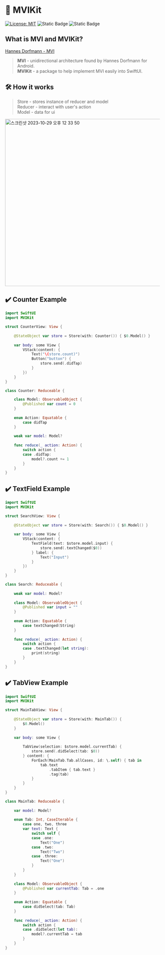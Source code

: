 # 🔄 MVIKit

[![License: MIT](https://img.shields.io/badge/License-MIT-yellow.svg)](https://opensource.org/licenses/MIT)
![Static Badge](https://img.shields.io/badge/iOS-v13-blue)
![Static Badge](https://img.shields.io/badge/Swift-5.4-orange)

## What is MVI and MVIKit?
[Hannes Dorfmann - MVI](https://hannesdorfmann.com/android/mosby3-mvi-1/)  
> **MVI** - unidirectional architecture found by Hannes Dorfmann for Android.  
> **MVIKit** - a package to help implement MVI easily into SwiftUI.  

## 🛠️ How it works
> Store - stores instance of reducer and model  
> Reducer - interact with user's action  
> Model - data for ui
<img width="543" alt="스크린샷 2023-10-29 오후 12 33 50" src="https://github.com/insub4067/MVIKit/assets/85481204/c8bd69d5-bd3f-4025-8457-7fedda9fd4ca">


## ✔️ Counter Example
```swift
import SwiftUI
import MVIKit

struct CounterView: View {
    
    @StateObject var store = Store(with: Counter()) { $0.Model() }
    
    var body: some View {
        VStack(content: {
            Text("\(store.count)")
            Button("button") {
                store.send(.didTap)
            }
        })
    }
}

class Counter: Reduceable {

    class Model: ObservableObject {
        @Published var count = 0
    }
    
    enum Action: Equatable {
        case didTap
    }
    
    weak var model: Model?
    
    func reduce(_ action: Action) {
        switch action {
        case .didTap:
            model?.count += 1
        }
    }
}
```

## ✔️ TextField Example
```swift
import SwiftUI
import MVIKit

struct SearchView: View {
    
    @StateObject var store = Store(with: Search()) { $0.Model() }
    
    var body: some View {
        VStack(content: {
            TextField(text: $store.model.input) {
                store.send(.textChanged($0))
            } label: {
                Text("Input")
            }
        })
    }
}

class Search: Reduceable {
    
    weak var model: Model?
    
    class Model: ObservableObject {
        @Published var input = ""
    }
    
    enum Action: Equatable {
        case textChanged(String)
    }
    
    func reduce(_ action: Action) {
        switch action {
        case .textChanged(let string):
            print(string)
        }
    }
}
```

## ✔️ TabView Example
```swift 
import SwiftUI
import MVIKit

struct MainTabView: View {
    
    @StateObject var store = Store(with: MainTab()) {
        $0.Model()
    }
    
    var body: some View {
    
        TabView(selection: $store.model.currentTab) {
            store.send(.didSelect(tab: $0))
        } content: {
            ForEach(MainTab.Tab.allCases, id: \.self) { tab in
                tab.text
                    .tabItem { tab.text }
                    .tag(tab)
            }
        }
    }
}

class MainTab: Reduceable {
    
    var model: Model?
    
    enum Tab: Int, CaseIterable {
        case one, two, three
        var text: Text {
            switch self {
            case .one:
                Text("One")
            case .two:
                Text("Two")
            case .three:
                Text("One")
            }
        }
    }
    
    class Model: ObservableObject {
        @Published var currentTab: Tab = .one
    }
    
    enum Action: Equatable {
        case didSelect(tab: Tab)
    }
    
    func reduce(_ action: Action) {
        switch action {
        case .didSelect(let tab):
            model?.currentTab = tab
        }
    }
}
```

